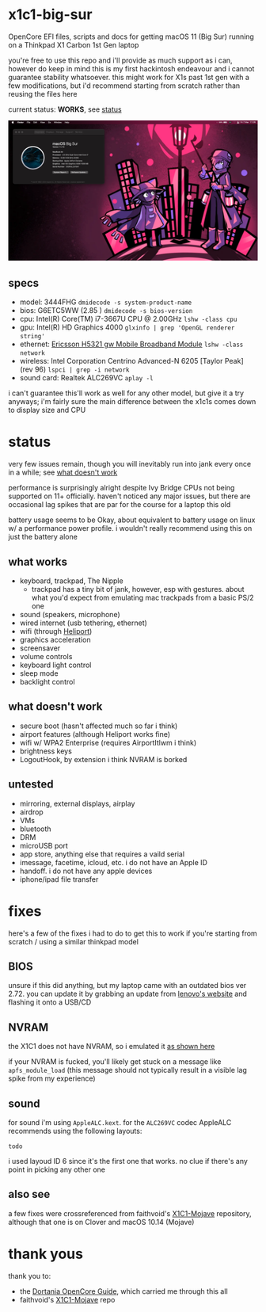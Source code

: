 # x1c1-big-sur

OpenCore EFI files, scripts and docs for getting macOS 11 (Big Sur) running on a
Thinkpad X1 Carbon 1st Gen laptop

you're free to use this repo and i'll provide as much support as i can, however
do keep in mind this is my first hackintosh endeavour and i cannot guarantee
stability whatsoever. this might work for X1s past 1st gen with a few
modifications, but i'd recommend starting from scratch rather than reusing the
files here

current status: **WORKS**, see [status](#status)

![](docs/screenshot-20250307.png)

## specs

- model: 3444FHG `dmidecode -s system-product-name`
- bios: G6ETC5WW (2.85 ) `dmidecode -s bios-version`
- cpu: Intel(R) Core(TM) i7-3667U CPU @ 2.00GHz `lshw -class cpu`
- gpu: Intel(R) HD Graphics 4000 `glxinfo | grep 'OpenGL renderer string'`
- ethernet: [Ericsson H5321 gw Mobile Broadband Module](https://www.thinkwiki.org/wiki/Ericsson_H5321_gw_Mobile_Broadband_Module) `lshw -class network`
- wireless: Intel Corporation Centrino Advanced-N 6205 [Taylor Peak] (rev 96) `lspci | grep -i network`
- sound card: Realtek ALC269VC `aplay -l`

i can't guarantee this'll work as well for any other model, but give it a try
anyways; i'm fairly sure the main difference between the x1c1s comes down to
display size and CPU

# status

very few issues remain, though you will inevitably run into jank every once
in a while; see [what doesn't work](#what-doesnt-work)

performance is surprisingly alright despite Ivy Bridge CPUs not being supported
on 11+ officially. haven't noticed any major issues, but there are occasional
lag spikes that are par for the course for a laptop this old

battery usage seems to be Okay, about equivalent to battery usage on linux w/
a performance power profile. i wouldn't really recommend using this on just the
battery alone

## what works

- keyboard, trackpad, The Nipple
  - trackpad has a tiny bit of jank, however, esp with gestures. about what
  you'd expect from emulating mac trackpads from a basic PS/2 one
- sound (speakers, microphone)
- wired internet (usb tethering, ethernet)
- wifi (through [Heliport](https://github.com/OpenIntelWireless/HeliPort/releases/))
- graphics acceleration
- screensaver
- volume controls
- keyboard light control
- sleep mode
- backlight control

## what doesn't work

- secure boot (hasn't affected much so far i think)
- airport features (although Heliport works fine)
- wifi w/ WPA2 Enterprise (requires AirportItlwm i think)
- brightness keys
- LogoutHook, by extension i think NVRAM is borked

## untested

- mirroring, external displays, airplay
- airdrop
- VMs
- bluetooth
- DRM
- microUSB port
- app store, anything else that requires a vaild serial
- imessage, facetime, icloud, etc. i do not have an Apple ID
- handoff. i do not have any apple devices
- iphone/ipad file transfer

# fixes

here's a few of the fixes i had to do to get this to work if you're starting
from scratch / using a similar thinkpad model

## BIOS

unsure if this did anything, but my laptop came with an outdated bios ver 2.72.
you can update it by grabbing an update from [lenovo's website](https://pcsupport.lenovo.com/us/en/products/laptops-and-netbooks/thinkpad-x-series-laptops/thinkpad-x1-carbon-type-34xx/downloads/driver-list/component?name=BIOS%2FUEFI&id=5AC6A815-321D-440E-8833-B07A93E0428C)
and flashing it onto a USB/CD

## NVRAM

the X1C1 does not have NVRAM, so i emulated it [as shown here](https://dortania.github.io/OpenCore-Post-Install/misc/nvram.html)

if your NVRAM is fucked, you'll likely get stuck on a message like
`apfs_module_load` (this message should not typically result in a visible lag
spike from my experience)

## sound

for sound i'm using `AppleALC.kext`. for the `ALC269VC`
codec AppleALC recommends using the following layouts:

```
todo
```

i used layoud ID 6 since it's the first one that works. no clue if there's any
point in picking any other one

## also see

a few fixes were crossreferenced from faithvoid's [X1C1-Mojave](https://github.com/faithvoid/X1C1-Mojave)
repository, although that one is on Clover and macOS 10.14 (Mojave)

# thank yous

thank you to:

- the [Dortania OpenCore Guide](https://dortania.github.io/), which carried me through this all
- faithvoid's [X1C1-Mojave](https://github.com/faithvoid/X1C1-Mojave) repo